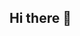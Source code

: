## Hi there 👋

<!--
**kroujiro/kroujiro** is a ✨ _special_ ✨ repository because its `README.md` (this file) appears on your GitHub profile.

Here are some ideas to get you started:

- 🔭 I’m currently working on absoutely nothing! I should be finishing my studies, but instead am wasting my life (´・ω・`)
- 🌱 I’m currently learning programing (python with my buddy), game making
- 👯 I’m looking to collaborate on nothing, hate working in teams
- 💬 Ask me about whatever idc
- 📫 How to reach me: krolow@keemail.me or @tyttorn on X. The email is more assured, I may end up deleting twitter, I hate social medias
- ⚡ Fun fact: you can swallow a pint of blood before you get sick
-->
